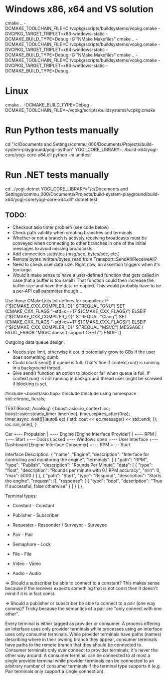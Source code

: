 # Windows x86, x64 and VS solution

cmake .. -DCMAKE_TOOLCHAIN_FILE=C:/vcpkg/scripts/buildsystems/vcpkg.cmake -DVCPKG_TARGET_TRIPLET=x86-windows-static -DCMAKE_BUILD_TYPE=Debug -G "NMake Makefiles"
cmake .. -DCMAKE_TOOLCHAIN_FILE=C:/vcpkg/scripts/buildsystems/vcpkg.cmake -DVCPKG_TARGET_TRIPLET=x64-windows-static -DCMAKE_BUILD_TYPE=Debug -G "NMake Makefiles"
cmake .. -DCMAKE_TOOLCHAIN_FILE=C:/vcpkg/scripts/buildsystems/vcpkg.cmake -DVCPKG_TARGET_TRIPLET=x86-windows-static -DCMAKE_BUILD_TYPE=Debug

# Linux

cmake .. -DCMAKE_BUILD_TYPE=Debug -DCMAKE_TOOLCHAIN_FILE=~/vcpkg/scripts/buildsystems/vcpkg.cmake

# Run Python tests manually

cd "/c/Documents and Settings/commu_000/Documents/Projects/build-system-playground/yogi-python"
YOGI_CORE_LIBRARY=../build-x64/yogi-core/yogi-core-x64.dll python -m unittest

# Run .NET tests manually

cd ../yogi-dotnet
YOGI_CORE_LIBRARY="/c/Documents and Settings/commu_000/Documents/Projects/build-system-playground/build-x64/yogi-core/yogi-core-x64.dll" dotnet test

## TODO:

- Checkout asio timer problem (see code below)
- Check path validity when creating branches and terminals
- Whether or not a branch is actively receiving broadcasts must be conveyed when connecting to other branches in one of the initial messages to avoid missing broadcasts
- Add connection statistics (msg/sec, bytes/sec, etc.)
- Remote bytes_written/bytes_read from Transport::SendAll/ReceiveAll?
- Need to check user data size. Right now, an assertion triggers when it's too large.
- Would it make sense to have a user-defined function that gets called in case that a buffer is too small? That function could then increase the buffer size and have the data re-copied. This would probably have to be a per-API call parameter though...

Use those CMakeLists.txt defines for compilers:
IF ("${CMAKE_CXX_COMPILER_ID}" STREQUAL "GNU")
         SET (CMAKE_CXX_FLAGS "-std=c++17 ${CMAKE_CXX_FLAGS}")
ELSEIF ("${CMAKE_CXX_COMPILER_ID}" STREQUAL "Clang")
         SET (CMAKE_CXX_FLAGS "-std=c++17 ${CMAKE_CXX_FLAGS}")
ELSEIF ("\${CMAKE_CXX_COMPILER_ID}" STREQUAL "MSVC")
MESSAGE ( FATAL_ERROR "MSVC doesn't support C++17.")
ENDIF ()

Outgoing data queue design:

- Needs size limit, otherwise it could potentially grow to GBs if the user does something dumb
- Could block send() if queue is full. That's fine if context.run() is running in a background thread.
- Give send() function an option to block or fail when queue is full. If context.run() is not running in background thread user might be screwed if blocking is set.

#include <boost/asio.hpp>
#include <chrono>
#include <iostream>
using namespace std::chrono_literals;

TEST(Boost, AsioBug) {
boost::asio::io_context ioc;
boost::asio::steady_timer timer(ioc);
timer.expires_after(0ns);
timer.async_wait([](auto& ec) { std::cout << ec.message() << std::endl; });
ioc.run_one();
}

Car
+--- Propulsion
| +--- Engine [Engine Interface Provider]
| +--- RPM
| +--- Start
+--- Doors Locked
+--- Windows open
+--- User Interface
+--- Dashboard [Engine Interface Consumer]
+--- RPM
+--- Start

Interface Description:
{
"name": "Engine",
"description": "Interface for controlling and monitoring the engine",
"terminals": [
{
"path": "RPM",
"type": "Publish",
"description": "Rounds Per Minute",
"data": [
{
"type": "float",
"description": "Rounds per minute with 0.1 RPM accuracy",
"min": 0,
"max": 5000
}
]
},
{
"path": "Start",
"type": "Respond",
"description": "Starts the engine",
"request": [],
"response": [
{
"type": "bool",
"description": "True if successful, false otherwise"
}
]
}
]
}

Terminal types:

- Constant - Constant
- Publisher - Subscriber
- Requester - Responder / Surveyor - Surveyee
- Pair - Pair
- Semaphore - Lock

- File - File
- Video - Video
- Audio - Audio

=> Should a subscriber be able to connect to a constant?
This makes sense because if the receiver expects something that is not const
then it doesn't mind if it is in fact const.

=> Should a publisher or subscriber be able to connect to a pair (one way comms)?
Tricky because the semantics of a pair are "only connect with one other".

Every terminal is either tagged as provider or consumer. A process offering
an interface uses only provider terminals while processes using an interface
uses only consumer terminals. While provider terminals have paths (names)
describing where in their owning branch they appear, consumer terminals have
paths to the remote branch that they should be connected to. Consumer terminals
only ever connect to provider terminals; it's never the other way around. A
consumer terminal can be connected to at most a single provider terminal while
provider terminals can be connected to an arbitrary number of consumer terminals
if the terminal type supports it (e.g. Pair terminals only support a single
connection).
